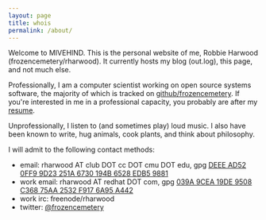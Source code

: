 ```yaml
---
layout: page
title: whois
permalink: /about/
---
```


Welcome to MIVEHIND.  This is the personal website of me, Robbie Harwood
(frozencemetery/rharwood).  It currently hosts my blog (out.log), this page,
and not much else.

Professionally, I am a computer scientist working on open source systems
software, the majority of which is tracked on
[github/frozencemetery](https://github.com/frozencemetery/).  If you're
interested in me in a professional capacity, you probably are after my
[resume](http://www.club.cc.cmu.edu/~rharwood/resume.pdf).

Unprofessionally, I listen to (and sometimes play) loud music.  I also have
been known to write, hug animals, cook plants, and think about philosophy.

I will admit to the following contact methods:

- email: rharwood AT club DOT cc DOT cmu DOT edu, gpg
  [DEEE AD52 0FF9 9D23 251A  6730 194B 6528 EDB5 9881](https://pgp.mit.edu/pks/lookup?op=vindex&search=0x194B6528EDB59881)
- work email: rharwood AT redhat DOT com, gpg
  [039A 9CEA 19DE 9508 C368  75AA 2532 F917 6A95 A442](https://pgp.mit.edu/pks/lookup?op=vindex&search=0x2532F9176A95A442)
- work irc: freenode/rharwood
- twitter: [@frozencemetery](https://twitter.com/frozencemetery)
